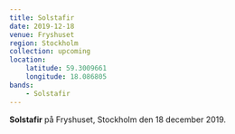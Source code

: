 ```yaml
---
title: Solstafir
date: 2019-12-18
venue: Fryshuset
region: Stockholm
collection: upcoming
location: 
    latitude: 59.3009661
    longitude: 18.086805
bands:
    - Solstafir
---
```

**Solstafir** på Fryshuset, Stockholm den 18 december 2019.